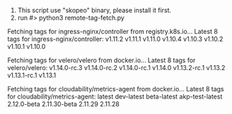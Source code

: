 1. This script use "skopeo" binary, please install it first.
2. run #> python3 remote-tag-fetch.py

Fetching tags for ingress-nginx/controller from registry.k8s.io...
Latest 8 tags for ingress-nginx/controller:
v1.11.2
v1.11.1
v1.11.0
v1.10.4
v1.10.3
v1.10.2
v1.10.1
v1.10.0

Fetching tags for velero/velero from docker.io...
Latest 8 tags for velero/velero:
v1.14.0-rc.3
v1.14.0-rc.2
v1.14.0-rc.1
v1.14.0
v1.13.2-rc.1
v1.13.2
v1.13.1-rc.1
v1.13.1

Fetching tags for cloudability/metrics-agent from docker.io...
Latest 8 tags for cloudability/metrics-agent:
latest
dev-latest
beta-latest
akp-test-latest
2.12.0-beta
2.11.30-beta
2.11.29
2.11.28

